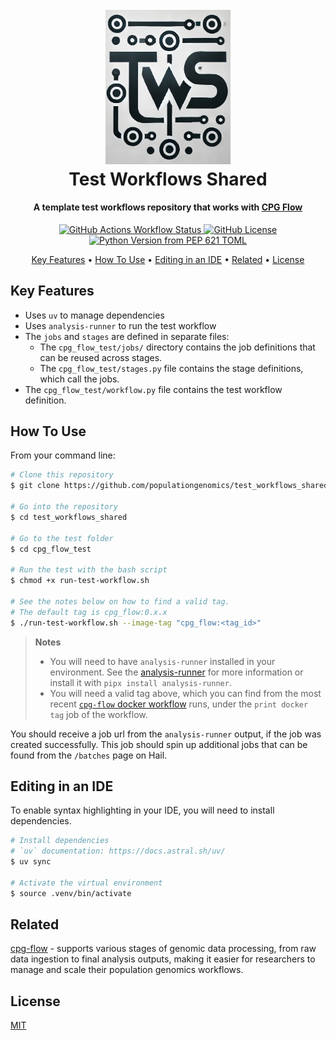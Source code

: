 
<h1 align="center">
  <br>
  <a href="http://www.amitmerchant.com/electron-markdownify"><img src="./assets/tws.jpg" alt="Markdownify" width="200"></a>
  <br>
  Test Workflows Shared
  <br>
</h1>

<h4 align="center">A template test workflows repository that works with <a href="https://github.com/populationgenomics/cpg-flow" target="_blank">CPG Flow</a></h4>

<p align="center">
  <a href="https://img.shields.io/github/actions/workflow/status/populationgenomics/test_workflows_shared/security.yaml?style=for-the-badge&label=pip-audit">
    <img alt="GitHub Actions Workflow Status" src="https://img.shields.io/github/actions/workflow/status/populationgenomics/test_workflows_shared/security.yaml?style=for-the-badge&label=pip-audit">
  </a>
  <a href="https://img.shields.io/github/license/populationgenomics/test_workflows_shared?style=for-the-badge
  "><img alt="GitHub License" src="https://img.shields.io/github/license/populationgenomics/test_workflows_shared?style=for-the-badge">
</a>
  <a href="https://img.shields.io/python/required-version-toml?tomlFilePath=https%3A%2F%2Fraw.githubusercontent.com%2Fpopulationgenomics%2Ftest_workflows_shared%2Fmain%2Fpyproject.toml&style=for-the-badge
  ">
      <img alt="Python Version from PEP 621 TOML" src="https://img.shields.io/python/required-version-toml?tomlFilePath=https%3A%2F%2Fraw.githubusercontent.com%2Fpopulationgenomics%2Ftest_workflows_shared%2Fmain%2Fpyproject.toml&style=for-the-badge">

  </a>
</p>

<p align="center">
  <a href="#key-features">Key Features</a> •
  <a href="#how-to-use">How To Use</a> •
  <a href="#editing-in-an-ide">Editing in an IDE</a> •
  <a href="#related">Related</a> •
  <a href="#license">License</a>
</p>


## Key Features

* Uses `uv` to manage dependencies
* Uses `analysis-runner` to run the test workflow
* The `jobs` and `stages` are defined in separate files:
  * The `cpg_flow_test/jobs/` directory contains the job definitions that can be reused across stages.
  * The `cpg_flow_test/stages.py` file contains the stage definitions, which call the jobs.
* The `cpg_flow_test/workflow.py` file contains the test workflow definition.

## How To Use

From your command line:

```bash
# Clone this repository
$ git clone https://github.com/populationgenomics/test_workflows_shared

# Go into the repository
$ cd test_workflows_shared

# Go to the test folder
$ cd cpg_flow_test

# Run the test with the bash script
$ chmod +x run-test-workflow.sh

# See the notes below on how to find a valid tag.
# The default tag is cpg_flow:0.x.x
$ ./run-test-workflow.sh --image-tag "cpg_flow:<tag_id>"
```


> **Notes**
>
> * You will need to have `analysis-runner` installed in your environment. See the [analysis-runner](https://github.com/populationgenomics/analysis-runner) for more information or install it with `pipx install analysis-runner`.
> * You will need a valid tag above, which you can find from the most recent [`cpg-flow` docker workflow](https://github.com/populationgenomics/cpg-flow/actions/workflows/docker.yaml) runs, under the `print docker tag` job of the workflow.


You should receive a job url from the `analysis-runner` output, if the job was created successfully. This job should spin up additional jobs that can be found from the `/batches` page on Hail.

## Editing in an IDE

To enable syntax highlighting in your IDE, you will need to install dependencies.

```bash
# Install dependencies
# `uv` documentation: https://docs.astral.sh/uv/
$ uv sync

# Activate the virtual environment
$ source .venv/bin/activate
```

## Related

[cpg-flow](https://github.com/populationgenomics/cpg-flow) - supports various stages of genomic data processing, from raw data ingestion to final analysis outputs, making it easier for researchers to manage and scale their population genomics workflows.

## License

[MIT](LICENSE)
